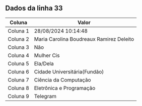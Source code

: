 ## Dados da linha 33

| Coluna | Valor |
|--------|-------|
| Coluna 1 | 28/08/2024 10:14:48 |
| Coluna 2 | Maria Carolina Boudreaux Ramirez Deleito |
| Coluna 3 | Não |
| Coluna 4 | Mulher Cis |
| Coluna 5 | Ela/Dela |
| Coluna 6 | Cidade Universitária(Fundão) |
| Coluna 7 | Ciência da Computação |
| Coluna 8 | Eletrônica e Programação |
| Coluna 9 | Telegram |
